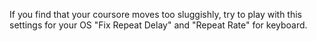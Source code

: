 If you find that your coursore moves too sluggishly, try to play with this settings for your OS "Fix Repeat Delay" and "Repeat Rate" for keyboard.
